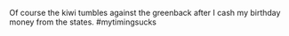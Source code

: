 <!--
id: 617518944
link: http://kevinisom.info/post/617518944/of-course-the-kiwi-tumbles-against-the-greenback
slug: of-course-the-kiwi-tumbles-against-the-greenback
date: Fri May 21 2010 12:04:21 GMT+1200 (NZST)
raw: {"blog_name":"kevinisom","id":617518944,"post_url":"http://kevinisom.info/post/617518944/of-course-the-kiwi-tumbles-against-the-greenback","slug":"of-course-the-kiwi-tumbles-against-the-greenback","type":"text","date":"2010-05-21 00:04:21 GMT","timestamp":1274400261,"state":"published","format":"html","reblog_key":"XkoFG2ib","tags":[],"short_url":"http://tmblr.co/Zw68YyapfTW","highlighted":[],"feed_item":"http://twitter.com/kev_nz/statuses/14389696264","from_feed_id":"650289","note_count":0,"title":null,"body":"<p>Of course the kiwi tumbles against the greenback after I cash my birthday money from the states. #mytimingsucks</p>"}
publish: 2010-05-021
tags: 
title: null
-->


Of course the kiwi tumbles against the greenback after I cash my
birthday money from the states. \#mytimingsucks


